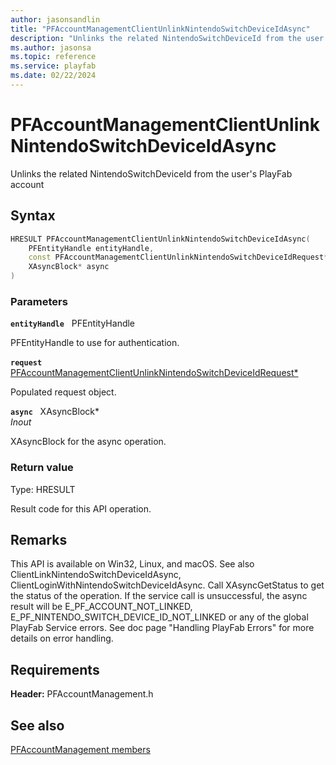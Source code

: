 ```yaml
---
author: jasonsandlin
title: "PFAccountManagementClientUnlinkNintendoSwitchDeviceIdAsync"
description: "Unlinks the related NintendoSwitchDeviceId from the user's PlayFab account"
ms.author: jasonsa
ms.topic: reference
ms.service: playfab
ms.date: 02/22/2024
---
```


# PFAccountManagementClientUnlinkNintendoSwitchDeviceIdAsync  

Unlinks the related NintendoSwitchDeviceId from the user's PlayFab account  

## Syntax  
  
```cpp
HRESULT PFAccountManagementClientUnlinkNintendoSwitchDeviceIdAsync(  
    PFEntityHandle entityHandle,  
    const PFAccountManagementClientUnlinkNintendoSwitchDeviceIdRequest* request,  
    XAsyncBlock* async  
)  
```  
  
### Parameters  
  
**`entityHandle`** &nbsp; PFEntityHandle  
  
PFEntityHandle to use for authentication.  
  
**`request`** &nbsp; [PFAccountManagementClientUnlinkNintendoSwitchDeviceIdRequest*](../../pfaccountmanagementtypes/structs/pfaccountmanagementclientunlinknintendoswitchdeviceidrequest.md)  
  
Populated request object.  
  
**`async`** &nbsp; XAsyncBlock*  
*_Inout_*  
  
XAsyncBlock for the async operation.  
  
  
### Return value
Type: HRESULT
  
Result code for this API operation.
  
## Remarks  
  
This API is available on Win32, Linux, and macOS. See also ClientLinkNintendoSwitchDeviceIdAsync, ClientLoginWithNintendoSwitchDeviceIdAsync. Call XAsyncGetStatus to get the status of the operation. If the service call is unsuccessful, the async result will be E_PF_ACCOUNT_NOT_LINKED, E_PF_NINTENDO_SWITCH_DEVICE_ID_NOT_LINKED or any of the global PlayFab Service errors. See doc page "Handling PlayFab Errors" for more details on error handling.
  
## Requirements  
  
**Header:** PFAccountManagement.h
  
## See also  
[PFAccountManagement members](../pfaccountmanagement_members.md)  

  
  
